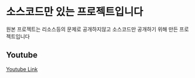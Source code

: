 # 소스코드만 있는 프로젝트입니다

원본 프로젝트는 리소스등의 문제로 공개하지않고 소스코드만 공개하기 위해 만든 프로젝트입니다

## Youtube
[Youtube Link](https://www.youtube.com/watch?v=IE32G41uqKw)
